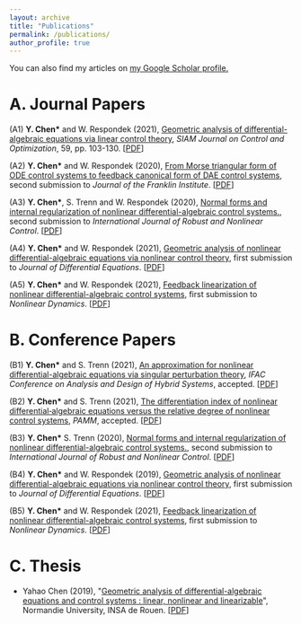 ```yaml
---
layout: archive
title: "Publications"
permalink: /publications/
author_profile: true
---
```



 You can also find my articles on <u><a href="https://scholar.google.com/citations?user=xTOD5hAAAAAJ&hl=en&authuser=1#">my Google Scholar profile</a>.</u>
 

A. Journal Papers  
======
(A1)  **Y. Chen\*** and W. Respondek (2021), [Geometric analysis of differential-algebraic equations via linear control theory](http://chenyahao.github.io/publication/A1Geo), *SIAM Journal on Control and Optimization*, 59, pp. 103-130. \[[PDF](http://chenyahao.github.io/files/paper1.pdf)\]
 
(A2) **Y. Chen\*** and W. Respondek (2020), [From Morse triangular form of ODE control systems to feedback canonical form of DAE control systems](http://chenyahao.github.io/publication/A1Geo), second submission to *Journal of the Franklin Institute*. \[[PDF](http://chenyahao.github.io/files/paper1.pdf)\]

(A3) **Y. Chen\***, S. Trenn and W. Respondek (2020), [Normal forms and internal regularization of nonlinear differential-algebraic control systems.](http://chenyahao.github.io/publication/A1Geo), second submission to *International Journal of Robust and Nonlinear Control*. \[[PDF](http://chenyahao.github.io/files/paper1.pdf)\]

(A4) **Y. Chen\*** and W. Respondek (2021), [Geometric analysis of nonlinear differential-algebraic equations via nonlinear control theory](http://chenyahao.github.io/publication/A1Geo), first submission to *Journal of Differential Equations*. \[[PDF](http://chenyahao.github.io/files/paper1.pdf)\]

(A5) **Y. Chen\*** and W. Respondek (2021), [Feedback linearization of nonlinear differential-algebraic control systems](http://chenyahao.github.io/publication/A1Geo), first submission to *Nonlinear Dynamics*. \[[PDF](http://chenyahao.github.io/files/paper1.pdf)\]

B.  Conference Papers
======
 
(B1)  **Y. Chen\*** and S. Trenn (2021), [An approximation for nonlinear differential-algebraic equations via singular perturbation theory](http://chenyahao.github.io/publication/A1Geo), *IFAC Conference on Analysis and Design of Hybrid Systems*, accepted. \[[PDF](http://chenyahao.github.io/files/paper1.pdf)\]
 
(B2) **Y. Chen\*** and S. Trenn (2021), [The differentiation index of nonlinear differential‐algebraic equations versus the relative degree of nonlinear control systems](http://chenyahao.github.io/publication/A1Geo),  *PAMM*, accepted. \[[PDF](http://chenyahao.github.io/files/paper1.pdf)\]

(B3) **Y. Chen\*** S. Trenn (2020), [Normal forms and internal regularization of nonlinear differential-algebraic control systems.](http://chenyahao.github.io/publication/A1Geo), second submission to *International Journal of Robust and Nonlinear Control*. \[[PDF](http://chenyahao.github.io/files/paper1.pdf)\]

(B4) **Y. Chen\*** and W. Respondek (2019), [Geometric analysis of nonlinear differential-algebraic equations via nonlinear control theory](http://chenyahao.github.io/publication/A1Geo), first submission to *Journal of Differential Equations*. \[[PDF](http://chenyahao.github.io/files/paper1.pdf)\]

(B5) **Y. Chen\*** and W. Respondek (2021), [Feedback linearization of nonlinear differential-algebraic control systems](http://chenyahao.github.io/publication/A1Geo), first submission to *Nonlinear Dynamics*. \[[PDF](http://chenyahao.github.io/files/paper1.pdf)\]


C. Thesis
======
* Yahao Chen (2019), "[Geometric analysis of differential-algebraic equations and control systems : linear, nonlinear and linearizable](http://chenyahao.github.io/publication/C1Geo)", Normandie University, INSA de Rouen. \[[PDF](http://chenyahao.github.io/files/paper1.pdf)\]

